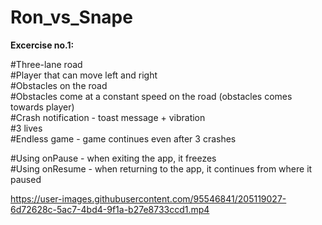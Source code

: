 # Ron_vs_Snape

__Excercise no.1:__

#Three-lane road <br />
#Player that can move left and right<br />
#Obstacles on the road<br />
#Obstacles come at a constant speed on the road (obstacles comes towards player)<br />
#Crash notification - toast message + vibration<br />
#3 lives<br />
#Endless game - game continues even after 3 crashes<br />

#Using onPause - when exiting the app, it freezes<br />
#Using onResume - when returning to the app, it continues from where it paused<br />


https://user-images.githubusercontent.com/95546841/205119027-6d72628c-5ac7-4bd4-9f1a-b27e8733ccd1.mp4

